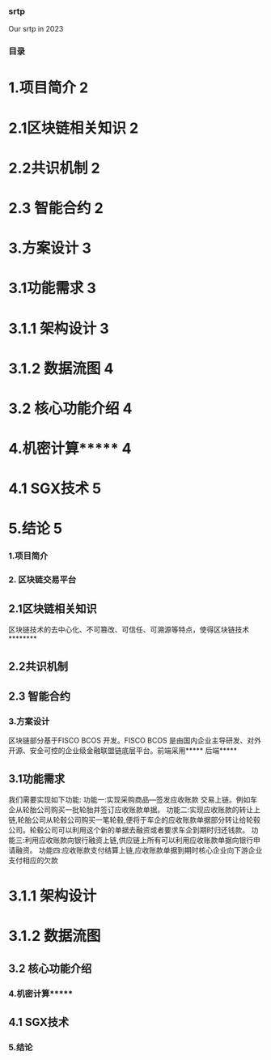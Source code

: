 ### srtp
Our srtp in 2023

### 目录
# 1.项目简介 	2

# 2.1区块链相关知识	2

# 2.2共识机制	2

# 2.3 智能合约	2

# 3.方案设计	3

# 3.1功能需求	3

# 3.1.1 架构设计	3

# 3.1.2 数据流图	4

# 3.2 核心功能介绍	4

# 4.机密计算*****	4

# 4.1 SGX技术	5

# 5.结论	5























### 1.项目简介














### 2.	区块链交易平台




## 2.1区块链相关知识
区块链技术的去中心化、不可篡改、可信任、可溯源等特点，使得区块链技术********




## 2.2共识机制




## 2.3 智能合约




### 3.方案设计
 区块链部分基于FISCO BCOS 开发。FISCO BCOS 是由国内企业主导研发、对外开源、安全可控的企业级金融联盟链底层平台。前端采用*****     后端*****






## 3.1功能需求
我们需要实现如下功能:
功能一:实现采购商品—签发应收账款 交易上链。例如车企从轮胎公司购买一批轮胎并签订应收账款单据。
功能二:实现应收账款的转让上链,轮胎公司从轮毂公司购买一笔轮毂,便将于车企的应收账款单据部分转让给轮毂公司。轮毂公司可以利用这个新的单据去融资或者要求车企到期时归还钱款。
功能三:利用应收账款向银行融资上链,供应链上所有可以利用应收账款单据向银行申请融资。
功能四:应收账款支付结算上链,应收账款单据到期时核心企业向下游企业支付相应的欠款
# 3.1.1 架构设计



# 3.1.2 数据流图
 
## 3.2 核心功能介绍






### 4.机密计算*****


## 4.1 SGX技术




### 5.结论

